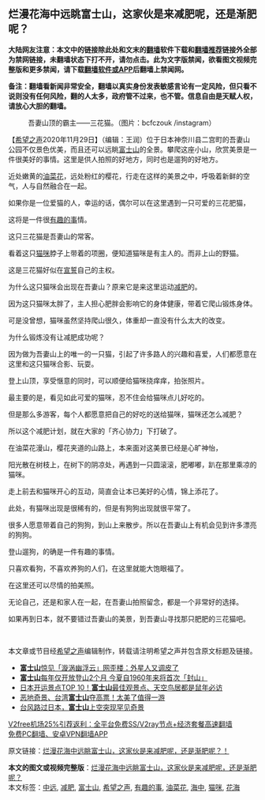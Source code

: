  <h2>烂漫花海中远眺富士山，这家伙是来减肥呢，还是渐肥呢？</h2> <p class="notice"><b>大陆网友注意：本文中的链接除此处和文末的<a href="https://github.com/bannedbook/fanqiang" >翻墙</a>软件下载和<a href="https://github.com/killgcd/justmysocks/blob/master/README.md">翻墙推荐</a>链接外全部为禁网链接，未翻墙状态下打不开，请勿点击。此为文字版禁闻，欲看图文视频完整版和更多禁闻，请下载<a href="https://github.com/bannedbook/fanqiang">翻墙软件或APP</a>后翻墙上禁闻网。</p><p>备注：翻墙看新闻非常安全，翻墙以真实身份发表敏感言论有一定风险，但只看不说则没有任何风险，翻的人太多，政府管不过来，也不管。信息自由是天赋人权，请放心大胆的翻墙。</b></p>  <div class="entry"> <figure><figcaption>吾妻山顶的霸主——三花猫。（图片：bcfczouk /instagram）</figcaption></figure> <p>【<span class='wp_keywordlink_affiliate'><a href="https://www.soundofhope.org" title="希望之声" target="_blank">希望之声</a></span>2020年11月29日】（编辑：王润）位于日本神奈川县二宫町的吾妻山公园不仅景色优美，而且还可以远眺<a href="https://www.bannedbook.org/bnews/tag/%E5%AF%8C%E5%A3%AB%E5%B1%B1/" class="st_tag internal_tag" rel="tag" title="标签 富士山 下的日志">富士山</a>的全景。攀爬这座小山，欣赏美景是一件很美好的事情。这里是供人拍照的好地方，同时也是遛狗的好地方。</p> <p></p> <p>近处嫩黄的<a href="https://www.bannedbook.org/bnews/tag/%E6%B2%B9%E8%8F%9C%E8%8A%B1/" class="st_tag internal_tag" rel="tag" title="标签 油菜花 下的日志">油菜花</a>，远处粉红的樱花，行走在这样的美景之中，呼吸着新鲜的空气，人与自然融合在一起。</p> <p></p> <p>如果你是一位爱猫的人，幸运的话，偶尔可以在这里遇到一只可爱的三花肥猫，</p> <p>这将是一件很<a href="https://www.bannedbook.org/bnews/tag/%e6%9c%89%e8%b6%a3%e7%9a%84%e4%ba%8b/" class="st_tag internal_tag" rel="tag" title="标签 有趣的事 下的日志">有趣的事</a>情。</p> <p></p> <p>这只三花猫是吾妻山的常客。</p> <p></p> <p>看着这只<a href="https://www.bannedbook.org/bnews/tag/%e7%8c%ab%e5%92%aa/" class="st_tag internal_tag" rel="tag" title="标签 猫咪 下的日志">猫咪</a>脖子上带着的项圈，便知道猫咪是有主人的。而非上山的野猫。</p>  <p>这是三花猫好似在<span class='wp_keywordlink'><a href="https://www.bannedbook.org/forum5/topic17.html" title="宣誓与预言" target="_blank">宣誓</a></span>自己的主权。</p> <p></p> <p>为什么这只猫咪会出现在吾妻山？原来它是来这里运动<a href="https://www.bannedbook.org/bnews/tag/%e5%87%8f%e8%82%a5/" class="st_tag internal_tag" rel="tag" title="标签 减肥 下的日志">减肥</a>的。</p> <p></p> <p>因为这只猫咪太胖了，主人担心肥胖会影响它的身体健康，带着它爬山锻炼身体。</p> <p>可是没曾想，猫咪虽然坚持爬山很久，体重却一直没有什么太大的改变。</p> <p></p> <p>为什么锻炼没有让减肥成功呢？</p> <p></p> <p>因为做为吾妻山上的唯一的一只猫，引起了许多路人的兴趣和喜爱，人们都愿意在这里和这只猫咪合影、玩耍。</p>  <p></p> <p>登上山顶，享受惬意的同时，可以顺便给猫咪挠痒痒，拍张照片。</p> <p>最主要的是，看见如此可爱的猫咪，忍不住会给猫咪点儿好吃的。</p> <p>但是那么多游客，每个人都愿意把自己的好吃的送给猫咪，猫咪还怎么减肥？</p> <p>所以这个减肥计划，就在大家的「齐心协力」下打破了。</p> <p></p> <p>在油菜花漫山，樱花夹道的山路上，本来面对这美景已经是心旷神怡，</p> <p>阳光散在树枝上，在树下的阴凉处，再遇到一只圆滚滚，肥嘟嘟，趴在那里乘凉的猫咪。</p> <p>走上前去和猫咪开心的互动，简直会让本已美好的心情，锦上添花了。</p> <p></p>  <p>此处，有猫咪出现是很稀有的，但是有狗狗出现就很平常了。</p> <p>很多人愿意带着自己的狗狗，到山上来散步。所以在吾妻山上有机会见到许多漂亮的狗狗。</p> <p></p> <p>登山遛狗，的确是一件有趣的事情。</p> <p></p> <p>只喜欢看狗，不喜欢养狗的人们，在这里就能大饱眼福了。</p> <p></p> <p>在这里还可以尽情的拍美照。</p> <p>无论自己，还是和家人在一起，在吾妻山拍照留念，都是一个非常好的选择。</p> <p>如果再到日本，就不要错过吾妻山的美景，到吾妻山寻找那只肥肥的三花猫吧。</p>  <p> </p> <p>本文章或节目经<a href="https://www.bannedbook.org/bnews/tag/%e5%b8%8c%e6%9c%9b%e4%b9%8b%e5%a3%b0/" class="st_tag internal_tag" rel="tag" title="标签 希望之声 下的日志">希望之声</a>编辑制作，转载请注明希望之声并包含原文标题及链接。</p> <ul class='op-related-articles' title='相关阅读'> <li><a href='https://www.bannedbook.org/bnews/funmedia/20200921/1400228.html' target='_blank'><b>富士山</b>惊见「漩涡幽浮云」网歪楼：外星人又调皮了</a></li> <li><a href='https://www.bannedbook.org/bnews/comments/20200523/1333374.html' target='_blank'><b>富士山</b>每年仅开放登山2个月 今夏自1960年来将首次「封山」</a></li> <li><a href='https://www.bannedbook.org/bnews/funmedia/20200307/1289744.html' target='_blank'>日本开运景点TOP 10！<b>富士山</b>最佳观景点、天空鸟居都是鼠年必访</a></li> <li><a href='https://www.bannedbook.org/bnews/funmedia/20191229/1249572.html' target='_blank'>恶地奇景、台湾<b>富士山</b>夺高票！太美了值得一游</a></li> <li><a href='https://www.bannedbook.org/bnews/funmedia/20190930/1199471.html' target='_blank'>台风路过日本，<b>富士山</b>上空突现罕见奇景</a></li> </ul> <p class="texttj"> <a href="https://www.bannedbook.org/forum23/topic22702.html" target="_blank">V2free机场25%引荐返利：全平台免费SS/V2ray节点+经济套餐高速翻墙</a><br/> <a href="https://github.com/bannedbook/fanqiang/wiki/%E7%A6%81%E9%97%BB%E7%BD%91%E5%AE%89%E5%8D%93%E7%BF%BB%E5%A2%99%E6%96%B0%E9%97%BBAPP" target="_blank">免费PC翻墙、安卓VPN翻墙APP</a></p><p>原文链接：<a class="src_link"  href="https://www.soundofhope.org/post/273756" target="_blank">烂漫花海中远眺富士山，这家伙是来减肥呢，还是渐肥呢？！</a></p><a name='sharetosocial'></a>       <div><b>本文的图文或视频完整版</b>：<a href='https://www.bannedbook.org/bnews/comments/20201130/1439540.html'>烂漫花海中远眺富士山，这家伙是来减肥呢，还是渐肥呢？</a></div>  </div><!--END ENTRY--> <div class="postfooter"> <div>本文标签：<a href="https://www.bannedbook.org/bnews/tag/%E4%B8%AD%E8%BF%9C/" rel="tag">中远</a>, <a href="https://www.bannedbook.org/bnews/tag/%e5%87%8f%e8%82%a5/" rel="tag">减肥</a>, <a href="https://www.bannedbook.org/bnews/tag/%E5%AF%8C%E5%A3%AB%E5%B1%B1/" rel="tag">富士山</a>, <a href="https://www.bannedbook.org/bnews/tag/%e5%b8%8c%e6%9c%9b%e4%b9%8b%e5%a3%b0/" rel="tag">希望之声</a>, <a href="https://www.bannedbook.org/bnews/tag/%e6%9c%89%e8%b6%a3%e7%9a%84%e4%ba%8b/" rel="tag">有趣的事</a>, <a href="https://www.bannedbook.org/bnews/tag/%E6%B2%B9%E8%8F%9C%E8%8A%B1/" rel="tag">油菜花</a>, <a href="https://www.bannedbook.org/bnews/tag/%E6%B5%B7%E4%B8%AD/" rel="tag">海中</a>, <a href="https://www.bannedbook.org/bnews/tag/%e7%8c%ab%e5%92%aa/" rel="tag">猫咪</a>, <a href="https://www.bannedbook.org/bnews/tag/%E8%8A%B1%E6%B5%B7/" rel="tag">花海</a></div>  </div><!--END POSTFOOTER--> 